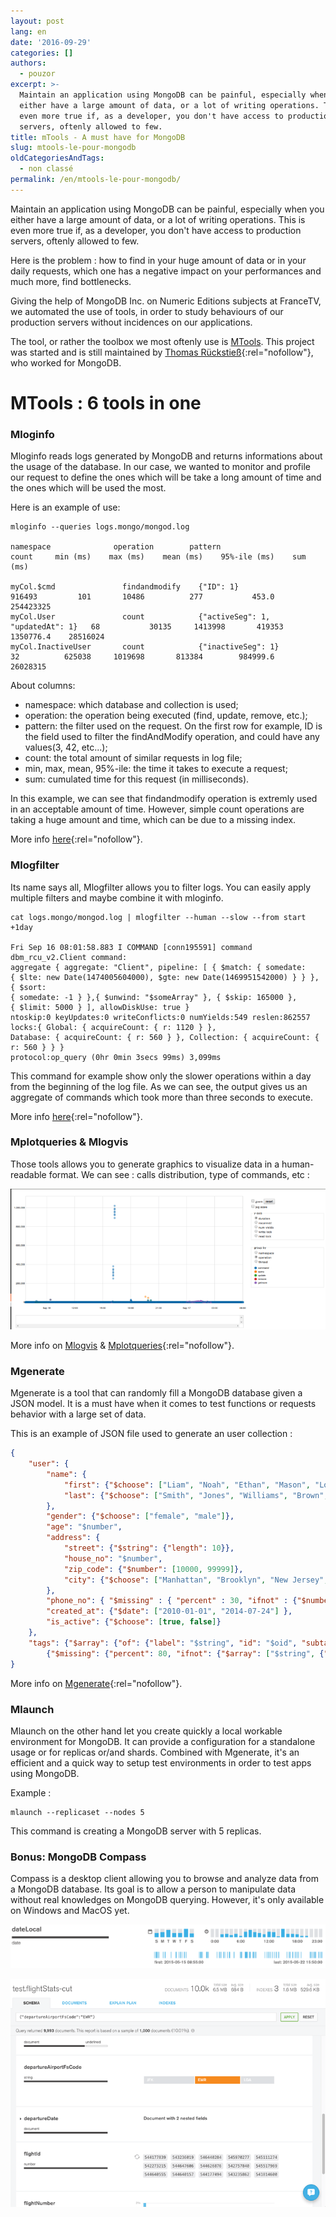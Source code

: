```yaml
---
layout: post
lang: en
date: '2016-09-29'
categories: []
authors:
  - pouzor
excerpt: >-
  Maintain an application using MongoDB can be painful, especially when you
  either have a large amount of data, or a lot of writing operations. This is
  even more true if, as a developer, you don't have access to production
  servers, oftenly allowed to few.
title: mTools - A must have for MongoDB
slug: mtools-le-pour-mongodb
oldCategoriesAndTags:
  - non classé
permalink: /en/mtools-le-pour-mongodb/
---
```


Maintain an application using MongoDB can be painful, especially when you either have a large amount of data, or a lot of writing operations. This is even more true if, as a developer, you don't have access to production servers, oftenly allowed to few.

Here is the problem : how to find in your huge amount of data or in your daily requests, which one has a negative impact on your performances and much more, find bottlenecks.

Giving the help of MongoDB Inc. on Numeric Editions subjects at FranceTV, we automated the use of tools, in order to study behaviours of our production servers without incidences on our applications.

The tool, or rather the toolbox we most oftenly use is [MTools](https://github.com/rueckstiess/mtools). This project was started and is still maintained by [Thomas Rückstieß](https://github.com/rueckstiess){:rel="nofollow"}, who worked for MongoDB.

MTools : 6 tools in one
=======================

### Mloginfo

Mloginfo reads logs generated by MongoDB and returns informations about the usage of the database. In our case, we wanted to monitor and profile our request to define the ones which will be take a long amount of time and the ones which will be used the most.

Here is an example of use:

```
mloginfo --queries logs.mongo/mongod.log

namespace              operation        pattern                              count     min (ms)    max (ms)    mean (ms)    95%-ile (ms)    sum (ms)

myCol.$cmd               findandmodify    {"ID": 1}                          916493         101       10486          277           453.0    254423325
myCol.User               count            {"activeSeg": 1, "updatedAt": 1}   68           30135     1413998       419353       1350776.4    28516024
myCol.InactiveUser       count            {"inactiveSeg": 1}                 32          625038     1019698       813384        984999.6    26028315
```

About columns:

-   namespace: which database and collection is used;
-   operation: the operation being executed (find, update, remove, etc.);
-   pattern: the filter used on the request. On the first row for example, ID is the field used to filter the findAndModify operation, and could have any values(3, 42, etc...);
-   count: the total amount of similar requests in log file;
-   min, max, mean, 95%-ile: the time it takes to execute a request;
-   sum: cumulated time for this request (in milliseconds).

In this example, we can see that findandmodify operation is extremly used in an acceptable amount of time. However, simple count operations are taking a huge amount and time, which can be due to a missing index.

More info [here](https://github.com/rueckstiess/mtools/wiki/mloginfo){:rel="nofollow"}.

### Mlogfilter

Its name says all, Mlogfilter allows you to filter logs. You can easily apply multiple filters and maybe combine it with mloginfo.

```
cat logs.mongo/mongod.log | mlogfilter --human --slow --from start +1day

Fri Sep 16 08:01:58.883 I COMMAND [conn195591] command dbm_rcu_v2.Client command:
aggregate { aggregate: "Client", pipeline: [ { $match: { somedate:
{ $lte: new Date(1474005604000), $gte: new Date(1469951542000) } } }, { $sort:
{ somedate: -1 } },{ $unwind: "$someArray" }, { $skip: 165000 },
{ $limit: 5000 } ], allowDiskUse: true }
ntoskip:0 keyUpdates:0 writeConflicts:0 numYields:549 reslen:862557
locks:{ Global: { acquireCount: { r: 1120 } },
Database: { acquireCount: { r: 560 } }, Collection: { acquireCount: { r: 560 } } }
protocol:op_query (0hr 0min 3secs 99ms) 3,099ms
```

This command for example show only the slower operations within a day from the beginning of the log file. As we can see, the output gives us an aggregate of commands which took more than three seconds to execute.

More info [here](https://github.com/rueckstiess/mtools/wiki/mlogfilter){:rel="nofollow"}.

### Mplotqueries & Mlogvis

Those tools allows you to generate graphics to visualize data in a human-readable format. We can see : calls distribution, type of commands, etc :

![mlogvis](/_assets/posts/2016-09-29-mtools-mongodb/mlogvis.png)

More info on [Mlogvis](https://github.com/rueckstiess/mtools/wiki/mlogvis) & [Mplotqueries](https://github.com/rueckstiess/mtools/wiki/mplotqueries){:rel="nofollow"}.

### Mgenerate

Mgenerate is a tool that can randomly fill a MongoDB database given a JSON model. It is a must have when it comes to test functions or requests behavior with a large set of data.

This is an example of JSON file used to generate an user collection :

```json
{
    "user": {
        "name": {
            "first": {"$choose": ["Liam", "Noah", "Ethan", "Mason", "Logan", "Jacob", "Lucas", "Jackson", "Aiden", "Jack", "James", "Elijah", "Luke", "William", "Michael", "Alexander", "Oliver", "Owen", "Daniel", "Gabriel", "Henry", "Matthew", "Carter", "Ryan", "Wyatt", "Andrew", "Connor", "Caleb", "Jayden", "Nathan", "Dylan", "Isaac", "Hunter", "Joshua", "Landon", "Samuel", "David", "Sebastian", "Olivia", "Emma", "Sophia", "Ava", "Isabella", "Mia", "Charlotte", "Emily", "Abigail", "Avery", "Harper", "Ella", "Madison", "Amelie", "Lily", "Chloe", "Sofia", "Evelyn", "Hannah", "Addison", "Grace", "Aubrey", "Zoey", "Aria", "Ellie", "Natalie", "Zoe", "Audrey", "Elizabeth", "Scarlett", "Layla", "Victoria", "Brooklyn", "Lucy", "Lillian", "Claire", "Nora", "Riley", "Leah"] },
            "last": {"$choose": ["Smith", "Jones", "Williams", "Brown", "Taylor", "Davies", "Wilson", "Evans", "Thomas", "Johnson", "Roberts", "Walker", "Wright", "Robinson", "Thompson", "White", "Hughes", "Edwards", "Green", "Hall", "Wood", "Harris", "Lewis", "Martin", "Jackson", "Clarke", "Clark", "Turner", "Hill", "Scott", "Cooper", "Morris", "Ward", "Moore", "King", "Watson", "Baker" , "Harrison", "Morgan", "Patel", "Young", "Allen", "Mitchell", "James", "Anderson", "Phillips", "Lee", "Bell", "Parker", "Davis"] }
        },
        "gender": {"$choose": ["female", "male"]},
        "age": "$number",
        "address": {
            "street": {"$string": {"length": 10}},
            "house_no": "$number",
            "zip_code": {"$number": [10000, 99999]},
            "city": {"$choose": ["Manhattan", "Brooklyn", "New Jersey", "Queens", "Bronx"]}
        },
        "phone_no": { "$missing" : { "percent" : 30, "ifnot" : {"$number": [1000000000, 9999999999]} } },
        "created_at": {"$date": ["2010-01-01", "2014-07-24"] },
        "is_active": {"$choose": [true, false]}
    },
    "tags": {"$array": {"of": {"label": "$string", "id": "$oid", "subtags":
        {"$missing": {"percent": 80, "ifnot": {"$array": ["$string", {"$number": [2, 5]}]}}}}, "number": {"$number": [0, 10] }}}
}
```

More info on [Mgenerate](https://github.com/rueckstiess/mtools/wiki/mgenerate){:rel="nofollow"}.

### Mlaunch

Mlaunch on the other hand let you create quickly a local workable environment for MongoDB. It can provide a configuration for a standalone usage or for replicas or/and shards. Combined with Mgenerate, it's an efficient and a quick way to setup test environments in order to test apps using MongoDB.

Example :

```
mlaunch --replicaset --nodes 5
```

This command is creating a MongoDB server with 5 replicas.

### Bonus: MongoDB Compass

Compass is a desktop client allowing you to browse and analyze data from a MongoDB database. Its goal is to allow a person to manipulate data without real knowledges on MongoDB querying. However, it's only available on Windows and MacOS yet.

![date-sample](/_assets/posts/2016-09-29-mtools-mongodb/date-sample.png)

![query-builder](/_assets/posts/2016-09-29-mtools-mongodb/query-builder.png)

